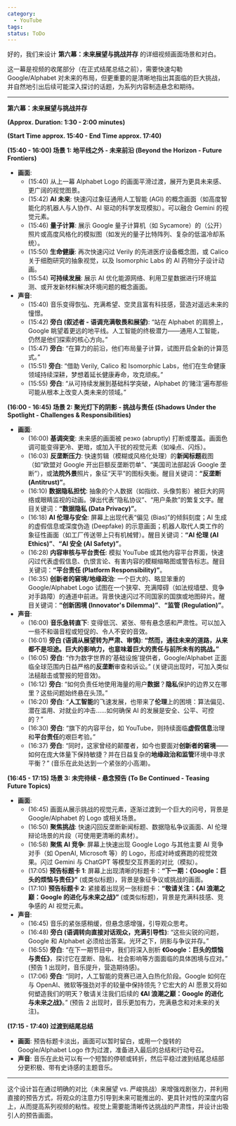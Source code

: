 ```yaml
---
category:
  - YouTube
tags: 
status: ToDo
---
```

好的，我们来设计 **第六幕：未来展望与挑战并存** 的详细视频画面场景和对白。

这一幕是视频的收尾部分（在正式结尾总结之前），需要快速勾勒 Google/Alphabet 对未来的布局，但更重要的是清晰地指出其面临的巨大挑战，并自然地引出后续可能深入探讨的话题，为系列内容制造悬念和期待。

---

**第六幕：未来展望与挑战并存**

**(Approx. Duration: 1:30 - 2:00 minutes)**

**(Start Time approx. 15:40 - End Time approx. 17:40)**

**(15:40 - 16:00) 场景 1: 地平线之外 - 未来前沿 (Beyond the Horizon - Future Frontiers)**

*   **画面**:
    *   (15:40) 从上一幕 Alphabet Logo 的画面平滑过渡，展开为更具未来感、更广阔的视觉图景。
    *   (15:42) **AI 未来**: 快速闪过象征通用人工智能 (AGI) 的概念画面（如高度智能化的机器人与人协作、AI 驱动的科学发现模拟）。可以融合 Gemini 的视觉元素。
    *   (15:46) **量子计算**: 展示 Google 量子计算机（如 Sycamore）的（公开）照片或高度风格化的模拟图（如发光的量子比特阵列、复杂的低温冷却系统）。
    *   (15:50) **生命健康**: 再次快速闪过 Verily 的先进医疗设备概念图，或 Calico 关于细胞研究的抽象视觉，以及 Isomorphic Labs 的 AI 药物分子设计动画。
    *   (15:54) **可持续发展**: 展示 AI 优化能源网络、利用卫星数据进行环境监测、或开发新材料解决环境问题的概念画面。
*   **声音**:
    *   (15:40) 音乐变得恢弘、充满希望、空灵且富有科技感，营造对遥远未来的憧憬。
    *   (15:42) **旁白 (叙述者 - 语调充满敬畏和展望)**: “站在 Alphabet 的肩膀上，Google 眺望着更远的地平线。人工智能的终极潜力——通用人工智能，仍然是他们探索的核心方向。”
    *   (15:47) **旁白**: “在算力的前沿，他们布局量子计算，试图开启全新的计算范式。”
    *   (15:51) **旁白**: “借助 Verily, Calico 和 Isomorphic Labs，他们在生命健康领域持续深耕，梦想着延长健康寿命，攻克顽疾。”
    *   (15:55) **旁白**: “从可持续发展到基础科学突破，Alphabet 的‘赌注’遍布那些可能从根本上改变人类未来的领域。”

**(16:00 - 16:45) 场景 2: 聚光灯下的阴影 - 挑战与责任 (Shadows Under the Spotlight - Challenges & Responsibilities)**

*   **画面**:
    *   (16:00) **基调突变**: 未来感的画面被 резко (abruptly) 打断或覆盖。画面色调可能变得更冷、更暗，或加入干扰的视觉元素（如噪点、闪烁）。
    *   (16:03) **反垄断压力**: 快速剪辑（模糊或风格化处理）的**新闻标题**截图（如“欧盟对 Google 开出巨额反垄断罚单”、“美国司法部起诉 Google 垄断”），或**法院外景**照片，象征“天平”的图标失衡。醒目关键词：**“反垄断 (Antitrust)”**。
    *   (16:10) **数据隐私担忧**: 抽象的个人数据（如指纹、头像剪影）被巨大的网络或眼睛监视的动画。弹出代表“隐私协议”、“用户条款”的繁复文字。醒目关键词：**“数据隐私 (Data Privacy)”**。
    *   (16:18) **AI 伦理与安全**: 屏幕上出现代表“偏见 (Bias)”的倾斜刻度；AI 生成的虚假信息或深度伪造 (Deepfake) 的示意画面；机器人取代人类工作的象征性画面（如工厂传送带上只有机械臂）。醒目关键词：**“AI 伦理 (AI Ethics)”**、**“AI 安全 (AI Safety)”**。
    *   (16:28) **内容审核与平台责任**: 模拟 YouTube 或其他内容平台界面，快速闪过代表虚假信息、仇恨言论、有害内容的模糊缩略图或警告标志。醒目关键词：**“平台责任 (Platform Responsibility)”**。
    *   (16:35) **创新者的窘境/地缘政治**: 一个巨大的、略显笨重的 Google/Alphabet Logo 试图在一个狭窄、充满障碍（如法规墙壁、竞争对手路障）的通道中前进。背景快速闪过不同国家的国旗或地图碎片。醒目关键词：**“创新困境 (Innovator's Dilemma)”**、**“监管 (Regulation)”**。
*   **声音**:
    *   (16:00) **音乐急转直下**: 变得低沉、紧张、带有悬念感和严肃性。可以加入一些不和谐音程或短促的、令人不安的音效。
    *   (16:01) **旁白 (语调从展望转为严肃、审慎)**: **“然而，通往未来的道路，从来都不是坦途。巨大的影响力，也意味着巨大的责任与前所未有的挑战。”**
    *   (16:05) **旁白**: “作为数字世界的‘基础设施’提供者，Google/Alphabet 正面临全球范围内日益严格的**反垄断**审查和诉讼。” (关键词出现时，可加入类似法槌敲击或警报的短音效)。
    *   (16:12) **旁白**: “如何负责任地使用海量的用户**数据**？**隐私**保护的边界又在哪里？这些问题始终悬在头顶。”
    *   (16:20) **旁白**: “**人工智能**的飞速发展，也带来了**伦理**上的困境：算法偏见、潜在滥用、对就业的冲击……如何确保 AI 的发展是安全、公平、可控的？”
    *   (16:30) **旁白**: “旗下的内容平台，如 YouTube，则持续面临**虚假信息**治理和**平台责任**的艰巨考验。”
    *   (16:37) **旁白**: “同时，这家曾经的颠覆者，如今也要面对**创新者的窘境**——如何在庞大体量下保持敏捷？并在日益复杂的**地缘政治和监管**环境中寻求平衡？” (音乐在此处达到一个紧张的小高潮)。

**(16:45 - 17:15) 场景 3: 未完待续 - 悬念预告 (To Be Continued - Teasing Future Topics)**

*   **画面**:
    *   (16:45) 画面从展示挑战的视觉元素，逐渐过渡到一个巨大的问号，背景是 Google/Alphabet 的 Logo 或相关场景。
    *   (16:50) **聚焦挑战**: 快速闪回反垄断新闻标题、数据隐私争议画面、AI 伦理辩论场景的片段（可使用更清晰的素材）。
    *   (16:58) **聚焦 AI 竞争**: 屏幕上快速出现 Google Logo 与其他主要 AI 竞争对手（如 OpenAI, Microsoft 等）的 Logo，形成对峙或赛跑的视觉效果。闪过 Gemini 与 ChatGPT 等模型交互界面的对比（模拟）。
    *   (17:05) **预告标题卡 1**: 屏幕上出现清晰的标题卡：**“下一期：《Google：巨头的烦恼与责任》”** (或类似标题)，背景是象征争议或挑战的画面。
    *   (17:10) **预告标题卡 2**: 紧接着出现另一张标题卡：**“敬请关注：《AI 浪潮之巅：Google 的进化与未来之战》”** (或类似标题)，背景是充满科技感、竞争感的 AI 视觉元素。
*   **声音**:
    *   (16:45) 音乐的紧张感稍缓，但悬念感增强，引导观众思考。
    *   (16:48) **旁白 (语调转向直接对话观众，充满引导性)**: “这些尖锐的问题，Google 和 Alphabet 必须给出答案。光环之下，阴影与争议并存。”
    *   (16:55) **旁白**: “在下一期节目中，我们将深入剖析 **《Google：巨头的烦恼与责任》**，探讨它在垄断、隐私、社会影响等方面面临的具体困境与应对。” (预告 1 出现时，音乐提升，营造期待感)。
    *   (17:06) **旁白**: “同时，人工智能的竞赛已进入白热化阶段。Google 如何在与 OpenAI、微软等强劲对手的较量中保持领先？它宏大的 AI 愿景又将如何塑造我们的明天？敬请关注我们后续的 **《AI 浪潮之巅：Google 的进化与未来之战》**。” (预告 2 出现时，音乐更加有力，充满悬念和对未来的关注)。

**(17:15 - 17:40) 过渡到结尾总结**

*   **画面**: 预告标题卡淡出，画面可以暂时留白，或用一个旋转的 Google/Alphabet Logo 作为过渡，准备进入最后的总结和行动号召。
*   **声音**: 音乐在此处可以有一个短暂的停顿或转折，然后平稳过渡到结尾总结部分更积极、带有史诗感的主题音乐。

---
这个设计旨在通过明确的对比（未来展望 vs. 严峻挑战）来增强戏剧张力，并利用直接的预告方式，将观众的注意力引导到未来可能推出的、更具针对性的深度内容上，从而提高系列视频的粘性。视觉上需要能清晰传达挑战的严肃性，并设计出吸引人的预告画面。